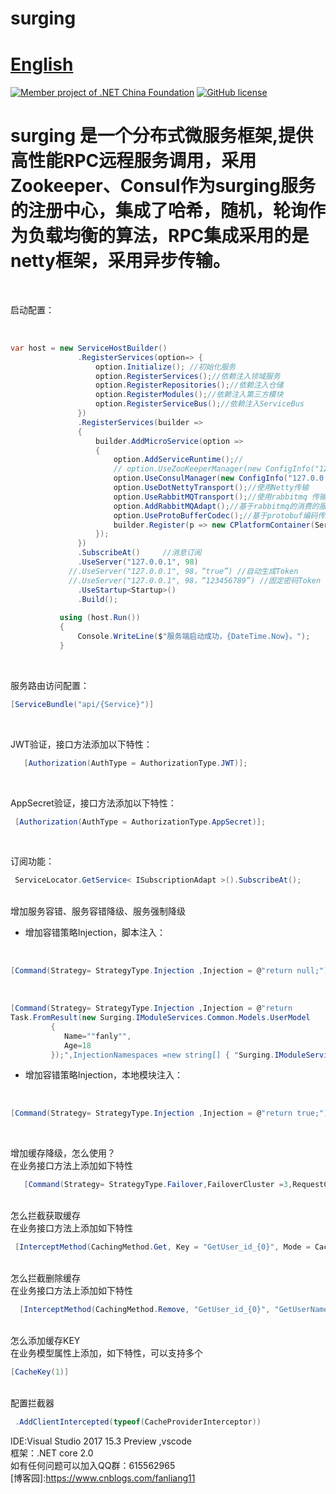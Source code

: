 # surging 　　　　　　　　　　　　　　　　　　　　[English](https://github.com/dotnetcore/surging/blob/master/README.EN.md)
[![Member project of .NET China Foundation](https://github.com/dotnetcore/Home/blob/master/icons/member-project-of-netchina.png)](https://github.com/dotnetcore)
[![GitHub license](https://img.shields.io/badge/license-MIT-blue.svg)](https://mit-license.org/)
# surging 是一个分布式微服务框架,提供高性能RPC远程服务调用，采用Zookeeper、Consul作为surging服务的注册中心，集成了哈希，随机，轮询作为负载均衡的算法，RPC集成采用的是netty框架，采用异步传输。

<br />

启动配置：

 <br/>
 
 ```c#
var host = new ServiceHostBuilder()
                .RegisterServices(option=> {
                    option.Initialize(); //初始化服务
                    option.RegisterServices();//依赖注入领域服务
                    option.RegisterRepositories();//依赖注入仓储
                    option.RegisterModules();//依赖注入第三方模块
                    option.RegisterServiceBus();//依赖注入ServiceBus
                })
                .RegisterServices(builder =>
                {
                    builder.AddMicroService(option =>
                    {
                        option.AddServiceRuntime();//
                        // option.UseZooKeeperManager(new ConfigInfo("127.0.0.1:2181")); //使用Zookeeper管理
                        option.UseConsulManager(new ConfigInfo("127.0.0.1:8500"));//使用Consul管理
                        option.UseDotNettyTransport();//使用Netty传输
                        option.UseRabbitMQTransport();//使用rabbitmq 传输
                        option.AddRabbitMQAdapt();//基于rabbitmq的消费的服务适配
                        option.UseProtoBufferCodec();//基于protobuf编码传输
                        builder.Register(p => new CPlatformContainer(ServiceLocator.Current));//初始化注入容器
                    });
                })
                .SubscribeAt()     //消息订阅
                .UseServer("127.0.0.1", 98)
              //.UseServer("127.0.0.1", 98，“true”) //自动生成Token
              //.UseServer("127.0.0.1", 98，“123456789”) //固定密码Token
                .UseStartup<Startup>()
                .Build();
                
            using (host.Run())
            {
                Console.WriteLine($"服务端启动成功，{DateTime.Now}。");
            }
 ```    
<br/>

服务路由访问配置：
<br/>

```c#
[ServiceBundle("api/{Service}")]
 ```    
<br/>

JWT验证，接口方法添加以下特性：
<br/>

```c#
   [Authorization(AuthType = AuthorizationType.JWT)];
 ```    
<br/>

AppSecret验证，接口方法添加以下特性：
<br/>

```c#
 [Authorization(AuthType = AuthorizationType.AppSecret)];
 ```    
<br/>

订阅功能：
<br/>

```c#
 ServiceLocator.GetService< ISubscriptionAdapt >().SubscribeAt();
 ```    
 
 <br/>
增加服务容错、服务容错降级、服务强制降级


* 增加容错策略Injection，脚本注入：

<br/>

```c#
[Command(Strategy= StrategyType.Injection ,Injection = @"return null;")]
```    

 <br/>
 
```C#  
[Command(Strategy= StrategyType.Injection ,Injection = @"return 
Task.FromResult(new Surging.IModuleServices.Common.Models.UserModel
         {
            Name=""fanly"",
            Age=18
         });",InjectionNamespaces =new string[] { "Surging.IModuleServices.Common"})] 
```


* 增加容错策略Injection，本地模块注入：   

<br/>

```C#  
[Command(Strategy= StrategyType.Injection ,Injection = @"return true;")] 
```

<br/>

增加缓存降级，怎么使用？
<br/>
在业务接口方法上添加如下特性
<br/>

```C#  
   [Command(Strategy= StrategyType.Failover,FailoverCluster =3,RequestCacheEnabled =true)]  //RequestCacheEnabled =true 就是启用缓存
```

<br/>
怎么拦截获取缓存
 <br/>
在业务接口方法上添加如下特性
 <br/>
 
```C#  
 [InterceptMethod(CachingMethod.Get, Key = "GetUser_id_{0}", Mode = CacheTargetType.Redis, Time = 480)]
```
    
<br/>
怎么拦截删除缓存
 <br/>
在业务接口方法上添加如下特性
 <br/>
 
```C#  
  [InterceptMethod(CachingMethod.Remove, "GetUser_id_{0}", "GetUserName_name_{0}", Mode = CacheTargetType.Redis)]
```
      
<br/>
怎么添加缓存KEY
   <br/>
在业务模型属性上添加，如下特性，可以支持多个
   <br/>
   
```C# 
[CacheKey(1)]
```
        
<br/>
配置拦截器
<br/>
   
```C# 
 .AddClientIntercepted(typeof(CacheProviderInterceptor))
```

IDE:Visual Studio 2017 15.3 Preview ,vscode
<br/>
框架：.NET core 2.0
<br/>
如有任何问题可以加入QQ群：615562965
<br/>
[博客园]:https://www.cnblogs.com/fanliang11
